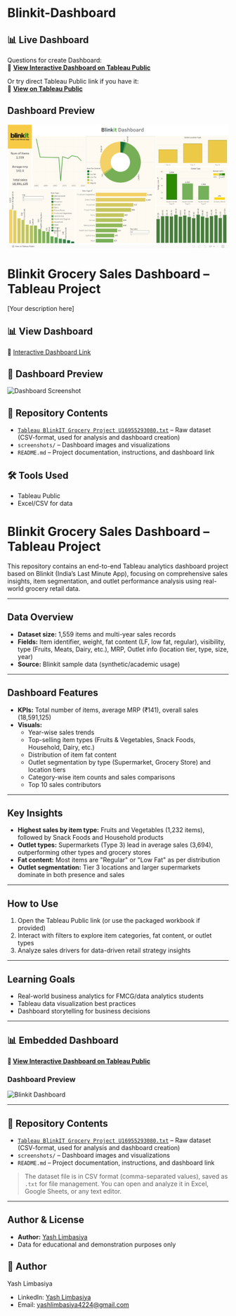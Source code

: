# Blinkit-Dashboard
## 📊 Live Dashboard

Questions for create Dashboard:<br>
🔗 **[View Interactive Dashboard on Tableau Public](https://fingertips.co.in/cloud2/student/view-material/250)**

Or try direct Tableau Public link if you have it:<br>
🔗 **[View on Tableau Public](https://public.tableau.com/app/profile/yash.limbasiya/viz/BLINKITDASHBOARD_17502428853380/Dashboard1)**

## Dashboard Preview
![Blinkit Dashboard](Blinkitdashboard.png)<br>


# Blinkit Grocery Sales Dashboard – Tableau Project

[Your description here]

## 📊 View Dashboard
🔗 [Interactive Dashboard Link](https://fingertips.co.in/cloud2/student/view-material/250)

## 📸 Dashboard Preview
![Dashboard Screenshot](Screenshot-2025-09-14-190153.jpg)

## 📁 Repository Contents
- [`Tableau BlinkIT Grocery Project U16955293080.txt`](https://github.com/yashlimbasiya444/Blinkit-Dashboard/blob/main/Tableau%20BlinkIT%20Grocery%20Project%20U16955293080.txt) – Raw dataset (CSV-format, used for analysis and dashboard creation)
- `screenshots/` – Dashboard images and visualizations
- `README.md` – Project documentation, instructions, and dashboard link


## 🛠️ Tools Used
- Tableau Public
- Excel/CSV for data


# Blinkit Grocery Sales Dashboard – Tableau Project

This repository contains an end-to-end Tableau analytics dashboard project based on Blinkit (India’s Last Minute App), focusing on comprehensive sales insights, item segmentation, and outlet performance analysis using real-world grocery retail data.

---

## Data Overview

- **Dataset size:** 1,559 items and multi-year sales records
- **Fields:** Item identifier, weight, fat content (LF, low fat, regular), visibility, type (Fruits, Meats, Dairy, etc.), MRP, Outlet info (location tier, type, size, year)
- **Source:** Blinkit sample data (synthetic/academic usage)

---

## Dashboard Features

- **KPIs:** Total number of items, average MRP (₹141), overall sales (18,591,125)
- **Visuals:**
  - Year-wise sales trends
  - Top-selling item types (Fruits & Vegetables, Snack Foods, Household, Dairy, etc.)
  - Distribution of item fat content
  - Outlet segmentation by type (Supermarket, Grocery Store) and location tiers
  - Category-wise item counts and sales comparisons
  - Top 10 sales contributors

---

## Key Insights

- **Highest sales by item type:** Fruits and Vegetables (1,232 items), followed by Snack Foods and Household products
- **Outlet types:** Supermarkets (Type 3) lead in average sales (3,694), outperforming other types and grocery stores
- **Fat content:** Most items are "Regular" or "Low Fat" as per distribution
- **Outlet segmentation:** Tier 3 locations and larger supermarkets dominate in both presence and sales

---

## How to Use

1. Open the Tableau Public link (or use the packaged workbook if provided)
2. Interact with filters to explore item categories, fat content, or outlet types
3. Analyze sales drivers for data-driven retail strategy insights

---

## Learning Goals

- Real-world business analytics for FMCG/data analytics students
- Tableau data visualization best practices
- Dashboard storytelling for business decisions

---

## 📊 Embedded Dashboard

**🔗 [View Interactive Dashboard on Tableau Public](https://public.tableau.com/app/profile/yash.limbasiya/viz/BLINKITDASHBOARD_17502428853380/Dashboard1)**

### Dashboard Preview

![Blinkit Dashboard](Screenshot-2025-09-14-190153.jpg)

---

## 📁 Repository Contents

- [`Tableau BlinkIT Grocery Project U16955293080.txt`](https://github.com/yashlimbasiya444/Blinkit-Dashboard/blob/main/Tableau%20BlinkIT%20Grocery%20Project%20U16955293080.txt) – Raw dataset (CSV-format, used for analysis and dashboard creation)
- `screenshots/` – Dashboard images and visualizations
- `README.md` – Project documentation, instructions, and dashboard link

> The dataset file is in CSV format (comma-separated values), saved as `.txt` for file management. You can open and analyze it in Excel, Google Sheets, or any text editor.

---

## Author & License

- **Author:** [Yash Limbasiya](https://github.com/yashlimbasiya444)
- Data for educational and demonstration purposes only


## 👤 Author
Yash Limbasiya
- LinkedIn: [Yash Limbasiya](https://www.linkedin.com/in/yash-limbasiya-177268359)
- Email: yashlimbasiya4224@gmail.com

